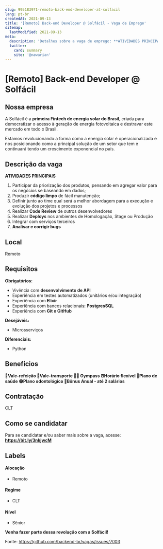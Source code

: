 ```yaml
---
slug: 995183971-remoto-back-end-developer-at-solfacil
lang: pt-br
createdAt: 2021-09-13
title: '[Remoto] Back-end Developer @ Solfácil - Vaga de Emprego'
sitemap:
  lastModified: 2021-09-13
meta:
  description: 'Detalhes sobre a vaga de emprego: **ATIVIDADES PRINCIPAIS** 1. Participar da priorização dos produtos, pensando em agregar valor para os negócios se baseando em dados; 2. Produzir **código limpo** de fácil manutenção; 3. Definir junto ao time qual será a melhor abordagem para a execução e evolução dos projetos e processos 4. Realizar **Code Review** de outros desenvolvedores 5. Realizar **Deploys** nos ambientes de Homologação, Stage ou Produção 6. Integrar com serviços terceiros 7. **Analisar e corrigir bugs**'
  twitter:
    card: summary
    site: '@nawarian'
---
```


# [Remoto] Back-end Developer @ Solfácil

## Nossa empresa

A Solfácil é a **primeira Fintech de energia solar do Brasil**, criada para democratizar o acesso à geração de energia fotovoltaica e destravar este mercado em todo o Brasil.

Estamos revolucionando a forma como a energia solar é operacionalizada e nos posicionando como a principal solução de um setor que tem e continuará tendo um crescimento exponencial no país.

## Descrição da vaga

**ATIVIDADES PRINCIPAIS**

1. Participar da priorização dos produtos, pensando em agregar valor para os negócios se baseando em dados;
2. Produzir **código limpo** de fácil manutenção;
3. Definir junto ao time qual será a melhor abordagem para a execução e evolução dos projetos e processos
4. Realizar **Code Review** de outros desenvolvedores
5. Realizar **Deploys** nos ambientes de Homologação, Stage ou Produção
6. Integrar com serviços terceiros
7. **Analisar e corrigir bugs**

## Local

Remoto

## Requisitos

**Obrigatórios:**
- Vivência com **desenvolvimento de API**
- Experiência em testes automatizados (unitários e/ou integração)
- Experiência com **Elixir**
- Experiência com bancos relacionais: **PostgresSQL** 
- Experiência com **Git e GitHub**

**Desejáveis:**

- Microsserviços

**Diferenciais:**

- Python

## Benefícios

**🥗Vale-refeição
🚈Vale-transporte
🏃‍♂️ Gympass
⏰Horário flexível
🤩Plano de saúde
😁Plano odontológico
🤑Bônus Anual - até 2 salários**

## Contratação

CLT

## Como se candidatar

Para se candidatar e/ou saber mais sobre a vaga, acesse: **https://bit.ly/3nkjwcM**

## Labels

#### Alocação
- Remoto

#### Regime
- CLT

#### Nível
- Sênior

**Venha fazer parte dessa revolução com a Solfácil!**

Fonte: https://github.com/backend-br/vagas/issues/7003